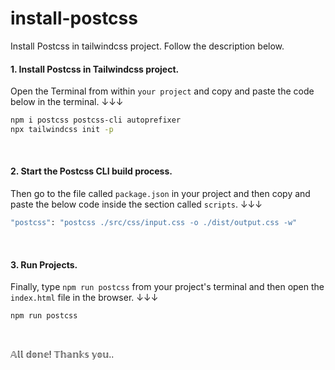# install-postcss
Install Postcss in tailwindcss project. Follow the description below.

#### **1.** Install Postcss in Tailwindcss project.
Open the Terminal from within `your project` and copy and paste the code below in the terminal. ↓↓↓
```bash
npm i postcss postcss-cli autoprefixer
npx tailwindcss init -p
```
</br>

#### **2.** Start the Postcss CLI build process.
Then go to the file called `package.json` in your project and then copy and paste the below code inside the section called `scripts`. ↓↓↓
```bash
"postcss": "postcss ./src/css/input.css -o ./dist/output.css -w"
```
</br>

#### **3.** Run Projects.
Finally, type `npm run postcss` from your project's terminal and then open the `index.html` file in the browser. ↓↓↓
```bash
npm run postcss
```
</br>

𝔸𝕝𝕝 𝕕𝕠𝕟𝕖! 𝕋𝕙𝕒𝕟𝕜𝕤 𝕪𝕠𝕦..
